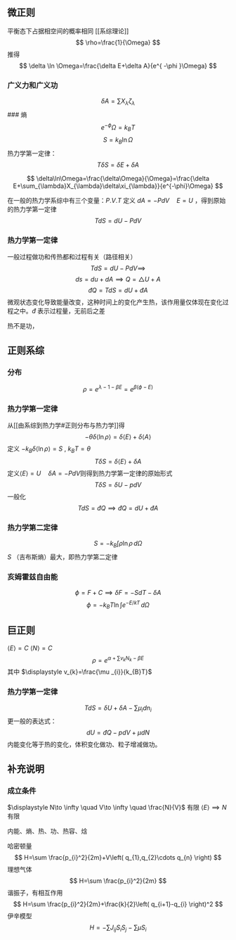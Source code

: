## 微正则
平衡态下占据相空间的概率相同
[[系综理论]]
$$
\rho=\frac{1}{\Omega}
$$
推得
$$
\delta \ln \Omega=\frac{\delta E+\delta A}{e^{ -\phi }\Omega}
$$
### 广义力和广义功 
$$
\delta A=\sum X_{\lambda} \zeta_{\lambda}  
$$ ### 熵
$$
e^{-\phi}\Omega=k_{B}T
$$
$$
S=k_{B}\ln \Omega
$$
热力学第一定律：
$$
T\delta S=\delta E+\delta A
$$

$$
\delta\ln\Omega=\frac{\delta\Omega}{\Omega}=\frac{\delta E+\sum_{\lambda}X_{\lambda}\delta\xi_{\lambda}}{e^{-\phi}\Omega}
$$


在一般的热力学系综中有三个变量：$\displaystyle P.V.T$
定义 $\displaystyle dA=-PdV\quad E=U$ ，得到原始的热力学第一定律
$$
TdS=dU-PdV
$$
### 热力学第一定律
一般过程做功和传热都和过程有关（路径相关）
$$
TdS=dU-PdV\implies 
$$ $$
ds=du+dA\implies Q= \triangle U+A
$$
$$
đQ=TdS=dU+đA
$$
微观状态变化导致能量改变，这种时间上的变化产生热，该作用量仅体现在变化过程之中。$\displaystyle đ$ 表示过程量，无前后之差

热不是功，
## 正则系综
### 分布
$$\displaystyle \rho=e^{\lambda-1-\beta E}=e^{ \beta(\phi-E) }$$

### 热力学第一定律
从[[由系综到热力学#正则分布与热力学]]得
$$
-\theta\delta\langle\ln\rho\rangle=\delta\langle E\rangle+\delta\langle A\rangle 
$$
定义 $\displaystyle -k_{B}\delta\langle\ln\rho\rangle=S~,~k_{B}T=\theta$
$$
T\delta S=\delta \left< E \right>+\delta A 
$$
定义$\left< E \right> =U \quad \delta A=-PdV$则得到热力学第一定律的原始形式
$$
T\delta S=\delta U-pdV
$$
一般化 
$$\displaystyle TdS=đQ \implies đQ=dU+đA$$
### 热力学第二定律
$$
S=-k_{B}\int \rho \ln \rho \, d \Omega 
$$
$\displaystyle S$ （吉布斯熵）最大，即热力学第二定律

### 亥姆霍兹自由能
$$
\phi=F+C \implies \delta F=-SdT-\delta A
$$
$$
\phi=-k_{B}T\ln \int e^{ -E/kT } \, d\Omega 
$$
## 巨正则
$\displaystyle \left< E \right> =C~\left< N \right> =C$
$$
\rho=e^{ \alpha+\sum v_{k}N_{k}-\beta E }
$$
其中 $\displaystyle v_{k}=\frac{\mu _{i}}{k_{B}T}$
### 热力学第一定律
$$
TdS=\delta U+\delta A-\sum \mu _{i}dn_{i}
$$
更一般的表达式：
$$
dU=đQ-pdV+\mu dN
$$
内能变化等于热的变化，体积变化做功、粒子增减做功。

## 补充说明
### 成立条件
$\displaystyle N\to \infty \quad V\to \infty \quad \frac{N}{V}$ 有限 
$\displaystyle \left< E \right> \implies N$ 有限

内能、熵、热、功、热容、焓

哈密顿量
$$
H=\sum \frac{p_{i}^2}{2m}+V\left( q_{1},q_{2}\cdots q_{n} \right) 
$$
理想气体
$$
H=\sum \frac{p_{i}^2}{2m}
$$
谐振子，有相互作用
$$
H=\sum \frac{p_{i}^2}{2m}+\frac{k}{2}\left( q_{i+1}-q_{i} \right)^2
$$
伊辛模型
$$
H=-\sum J_{ij}S_{i}S_{j}-\sum \mu S_{i}
$$
